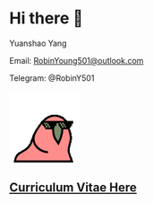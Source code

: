 # Hi there 👋

Yuanshao Yang

Email: RobinYoung501@outlook.com

Telegram: @RobinY501

![](./images/party-parrot.gif)

## [Curriculum Vitae Here](https://www.overleaf.com/read/qmmyxkxtsjft#462c24)